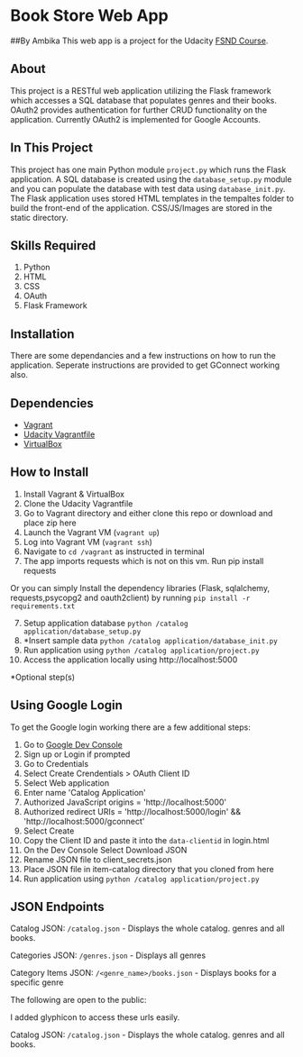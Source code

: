 # Book Store Web App
##By Ambika
This web app is a project for the Udacity [FSND Course](https://www.udacity.com/course/full-stack-web-developer-nanodegree--nd004).

## About
This project is a RESTful web application utilizing the Flask framework which accesses a SQL database that populates genres and their books. OAuth2 provides authentication for further CRUD functionality on the application. Currently OAuth2 is implemented for Google Accounts.

## In This Project
This project has one main Python module `project.py` which runs the Flask application. A SQL database is created using the `database_setup.py` module and you can populate the database with test data using `database_init.py`.
The Flask application uses stored HTML templates in the tempaltes folder to build the front-end of the application. CSS/JS/Images are stored in the static directory.

## Skills Required
1. Python
2. HTML
3. CSS
4. OAuth
5. Flask Framework

## Installation
There are some dependancies and a few instructions on how to run the application.
Seperate instructions are provided to get GConnect working also.

## Dependencies
- [Vagrant](https://www.vagrantup.com/)
- [Udacity Vagrantfile](https://github.com/udacity/fullstack-nanodegree-vm)
- [VirtualBox](https://www.virtualbox.org/wiki/Downloads)



## How to Install
1. Install Vagrant & VirtualBox
2. Clone the Udacity Vagrantfile
3. Go to Vagrant directory and either clone this repo or download and place zip here
3. Launch the Vagrant VM (`vagrant up`)
4. Log into Vagrant VM (`vagrant ssh`)
5. Navigate to `cd /vagrant` as instructed in terminal
6. The app imports requests which is not on this vm. Run pip install requests

Or you can simply Install the dependency libraries (Flask, sqlalchemy, requests,psycopg2 and oauth2client) by running 
`pip install -r requirements.txt`

7. Setup application database `python /catalog application/database_setup.py`
8. *Insert sample data `python /catalog application/database_init.py`
9. Run application using `python /catalog application/project.py`
10. Access the application locally using http://localhost:5000

*Optional step(s)
## Using Google Login
To get the Google login working there are a few additional steps:
1. Go to [Google Dev Console](https://console.developers.google.com)
2. Sign up or Login if prompted
3. Go to Credentials
4. Select Create Crendentials > OAuth Client ID
5. Select Web application
6. Enter name 'Catalog Application'
7. Authorized JavaScript origins = 'http://localhost:5000'
8. Authorized redirect URIs = 'http://localhost:5000/login' && 'http://localhost:5000/gconnect'
9. Select Create
10. Copy the Client ID and paste it into the `data-clientid` in login.html
11. On the Dev Console Select Download JSON
12. Rename JSON file to client_secrets.json
13. Place JSON file in item-catalog directory that you cloned from here
14. Run application using `python /catalog application/project.py`

## JSON Endpoints

Catalog JSON: `/catalog.json`
    - Displays the whole catalog. genres and all books.

Categories JSON: `/genres.json`
    - Displays all genres

Category Items JSON: `/<genre_name>/books.json`
    - Displays books for a specific genre

The following are open to the public:

I added glyphicon to access these urls easily.

Catalog JSON: `/catalog.json`
    - Displays the whole catalog. genres and all books.

